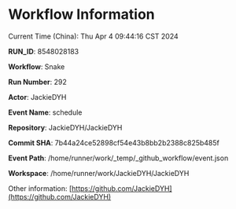 # Workflow Information

Current Time (China): Thu Apr  4 09:44:16 CST 2024  

**RUN_ID**: 8548028183  

**Workflow**: Snake  

**Run Number**: 292  

**Actor**: JackieDYH  

**Event Name**: schedule  

**Repository**: JackieDYH/JackieDYH  

**Commit SHA**: 7b44a24ce52898cf54e43b8bb2b2388c825b485f  

**Event Path**: /home/runner/work/_temp/_github_workflow/event.json  

**Workspace**: /home/runner/work/JackieDYH/JackieDYH  

Other information: [https://github.com/JackieDYH](https://github.com/JackieDYH)

